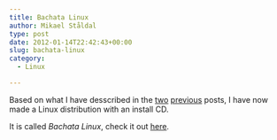 ```yaml
---
title: Bachata Linux
author: Mikael Ståldal
type: post
date: 2012-01-14T22:42:43+00:00
slug: bachata-linux
category:
  - Linux

---
```

Based on what I have desscribed in the [two][1] [previous][2] posts, I have now made a Linux distribution with an install CD.

It is called _Bachata Linux_, check it out [here][3].

 [1]: http://www.staldal.nu/tech/2011/12/11/how-to-roll-your-own-debian-based-linux-distro/
 [2]: http://www.staldal.nu/tech/2012/01/04/how-to-roll-your-own-bootable-linux-cd-rom/
 [3]: http://www.bachatalinux.net/